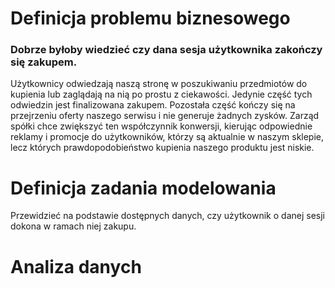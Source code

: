 # Definicja problemu biznesowego

### Dobrze byłoby wiedzieć czy dana sesja użytkownika zakończy się zakupem.
Użytkownicy odwiedzają naszą stronę w poszukiwaniu przedmiotów do kupienia lub zaglądają na nią po prostu z ciekawości. 
Jedynie część tych odwiedzin jest finalizowana zakupem.
Pozostała część kończy się na przejrzeniu oferty naszego serwisu i nie generuje żadnych zysków.
Zarząd spółki chce zwiększyć ten współczynnik konwersji, kierując odpowiednie reklamy i promocje do użytkowników, którzy są aktualnie w naszym sklepie, lecz których prawdopodobieństwo kupienia naszego produktu jest niskie.

# Definicja zadania modelowania

Przewidzieć na podstawie dostępnych danych, czy użytkownik o danej sesji dokona w ramach niej zakupu.

# Analiza danych
